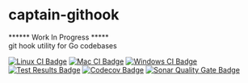 # captain-githook
****** Work In Progress *****  
git hook utility for Go codebases  

[![Linux CI Badge][linux-ci-badge]][linux-ci-url]
[![Mac CI Badge][mac-ci-badge]][mac-ci-url]
[![Windows CI Badge][windows-ci-badge]][windows-ci-url]
[![Test Results Badge][tests-badge]][sonar-tests-url]
[![Codecov Badge][codecov-badge]][codecov-url]
[![Sonar Quality Gate Badge][sonar-quality-gate-badge]][sonar-url]



[linux-ci-badge]: https://swellaby.visualstudio.com/OpenSource/_apis/build/status/captain-githook/captain-githook-PR-Linux?branchName=master&label=linux%20build
[linux-ci-url]: https://swellaby.visualstudio.com/OpenSource/_build/latest?definitionId=25
[mac-ci-badge]: https://swellaby.visualstudio.com/OpenSource/_apis/build/status/captain-githook/captain-githook-PR-Mac?branchName=master&label=mac%20build
[mac-ci-url]: https://swellaby.visualstudio.com/OpenSource/_build/latest?definitionId=26
[windows-ci-badge]: https://swellaby.visualstudio.com/OpenSource/_apis/build/status/captain-githook/captain-githook-PR-Windows?branchName=master&label=windows%20build
[windows-ci-url]: https://swellaby.visualstudio.com/OpenSource/_build/latest?definitionId=24
[codecov-badge]: https://img.shields.io/codecov/c/github/swellaby/captain-githook.svg
[codecov-url]: https://codecov.io/gh/swellaby/captain-githook
[tests-badge]: https://img.shields.io/appveyor/tests/swellaby/captain-githook.svg?label=unit%20tests
[sonar-quality-gate-badge]: https://sonarcloud.io/api/project_badges/measure?project=swellaby%3Acaptain-githook&metric=alert_status
[sonar-url]: https://sonarcloud.io/dashboard?id=swellaby%3Acaptain-githook
[sonar-tests-url]: https://sonarcloud.io/component_measures?id=swellaby%3Acaptain-githook&metric=tests